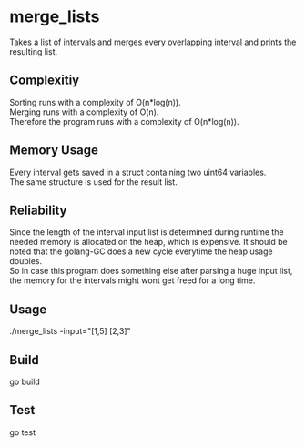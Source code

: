 # merge_lists

Takes a list of intervals and merges every overlapping interval and prints the resulting list.

## Complexitiy
Sorting runs with a complexity of O(n\*log(n)).  
Merging runs with a complexity of O(n).  
Therefore the program runs with a complexity of O(n\*log(n)).  

## Memory Usage
Every interval gets saved in a struct containing two uint64 variables.  
The same structure is used for the result list.

## Reliability
Since the length of the interval input list is determined during runtime the needed memory is allocated on the heap, which is expensive.
It should be noted that the golang-GC does a new cycle everytime the heap usage doubles.  
So in case this program does something else after parsing a huge input list, the memory for the intervals might wont get freed for a long time. 

## Usage
./merge_lists -input="[1,5] [2,3]"

## Build
go build

## Test
go test

